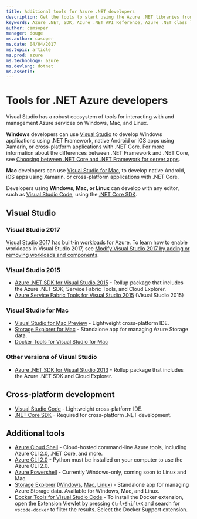```yaml
---
title: Additional tools for Azure .NET developers
description: Get the tools to start using the Azure .NET libraries from a Windows, Linux, or Mac environment.
keywords: Azure .NET, SDK, Azure .NET API Reference, Azure .NET class library
author: camsoper
manager: douge
ms.author: casoper
ms.date: 04/04/2017
ms.topic: article
ms.prod: azure
ms.technology: azure
ms.devlang: dotnet
ms.assetid: 
---
```


# Tools for .NET Azure developers

Visual Studio has a robust ecosystem of tools for interacting with and management Azure services on Windows, Mac, and Linux.

**Windows** developers can use [Visual Studio](https://www.visualstudio.com/vs/) to develop Windows applications using .NET Framework, native Android or iOS apps using Xamarin, or cross-platform applications with .NET Core.  For more information about the differences between .NET Framework and .NET Core, see [Choosing between .NET Core and .NET Framework for server apps](/dotnet/articles/standard/choosing-core-framework-server).

**Mac** developers can use [Visual Studio for Mac](https://www.visualstudio.com/vs/visual-studio-mac/), to develop native Android, iOS apps using Xamarin, or cross-platform applications with .NET Core.

Developers using **Windows, Mac, or Linux** can develop with any editor, such as [Visual Studio Code](https://code.visualstudio.com), using the [.NET Core SDK](https://www.microsoft.com/net/download/core).

## Visual Studio

### Visual Studio 2017

[Visual Studio 2017](https://www.visualstudio.com/vs/) has built-in workloads for Azure.  To learn how to enable workloads in Visual Studio 2017, see [Modify Visual Studio 2017 by adding or removing workloads and components](/visualstudio/install/modify-visual-studio).

### Visual Studio 2015

* [Azure .NET SDK for Visual Studio 2015](http://go.microsoft.com/fwlink/?LinkId=518003) - Rollup package that includes the Azure .NET SDK, Service Fabric Tools, and Cloud Explorer.
* [Azure Service Fabric Tools for Visual Studio 2015](https://www.microsoft.com/web/handlers/webpi.ashx?command=getinstallerredirect&appid=MicrosoftAzure-ServiceFabric) (Visual Studio 2015) 

### Visual Studio for Mac

* [Visual Studio for Mac Preview](https://www.visualstudio.com/thank-downloading-visual-studio-mac/?sku=vsmac) - Lightweight cross-platform IDE.
* [Storage Explorer for Mac](https://go.microsoft.com/fwlink/?LinkId=698845&clcid=0x409) - Standalone app for managing Azure Storage data.
* [Docker Tools for Visual Studio for Mac](https://go.microsoft.com/fwlink/?LinkId=780681&clcid=0x409) 

### Other versions of Visual Studio

* [Azure .NET SDK for Visual Studio 2013](https://go.microsoft.com/fwlink/?LinkId=323510&clcid=0x409) - Rollup package that includes the Azure .NET SDK and Cloud Explorer.

## Cross-platform development

* [Visual Studio Code](https://code.visualstudio.com/) - Lightweight cross-platform IDE.
* [.NET Core SDK](https://www.microsoft.com/net/download/core) - Required for cross-platform .NET development. 

## Additional tools

* [Azure Cloud Shell](/azure/cloud-shell/overview/) - Cloud-hosted command-line Azure tools, including Azure CLI 2.0, .NET Core, and more. 
* [Azure CLI 2.0](/cli/azure/install-azure-cli) - Python must be installed on your computer to use the Azure CLI 2.0. 
* [Azure Powershell](/powershell/azureps-cmdlets-docs/) - Currently Windows-only, coming soon to Linux and Mac. 
* [Storage Explorer](https://storageexplorer.com/) ([Windows](https://go.microsoft.com/fwlink/?LinkId=698844&clcid=0x409), [Mac](https://go.microsoft.com/fwlink/?LinkId=698845&clcid=0x409), [Linux](https://go.microsoft.com/fwlink/?LinkId=722418&clcid=0x409)) - Standalone app for managing Azure Storage data. Available for Windows, Mac, and Linux.
* [Docker Tools for Visual Studio Code](https://go.microsoft.com/fwlink/?LinkId=780681&clcid=0x409) - To install the Docker extension, open the Extension Viewlet by pressing `Ctrl+Shift+X` and search for `vscode-docker` to filter the results. Select the Docker Support extension.